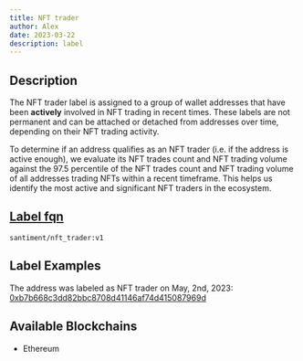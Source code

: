 ```yaml
---
title: NFT trader
author: Alex
date: 2023-03-22
description: label
---
```


## Description

The NFT trader label is assigned to a group of wallet addresses that have been **actively** involved in NFT trading in recent times. These labels are not permanent and can be attached or detached from addresses over time, depending on their NFT trading activity.

To determine if an address qualifies as an NFT trader (i.e. if the address is active enough), we evaluate its NFT trades count and NFT trading volume against the 97.5 percentile of the NFT trades count and NFT trading volume of all addresses trading NFTs within a recent timeframe. This helps us identify the most active and significant NFT traders in the ecosystem.

## [Label fqn](/labels/label-fqn)

`santiment/nft_trader:v1`


## Label Examples

The address was labeled as NFT trader on May, 2nd, 2023:
[0xb7b668c3dd82bbc8708d41146af74d415087969d](https://etherscan.io/address/0xb7b668c3dd82bbc8708d41146af74d415087969d)


## Available Blockchains

* Ethereum
